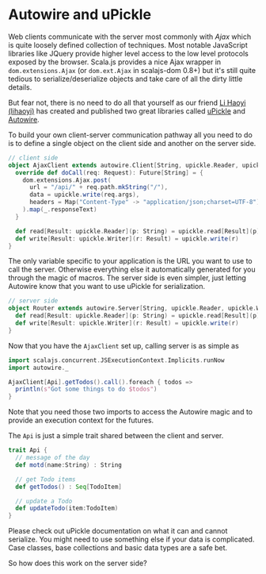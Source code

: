 # Autowire and uPickle

Web clients communicate with the server most commonly with *Ajax* which is quite loosely defined collection of techniques. Most notable
JavaScript libraries like JQuery provide higher level access to the low level protocols exposed by the browser. Scala.js provides a nice
Ajax wrapper in `dom.extensions.Ajax` (or `dom.ext.Ajax` in scalajs-dom 0.8+) but it's still quite tedious to serialize/deserialize objects
and take care of all the dirty little details.

But fear not, there is no need to do all that yourself as our friend [Li Haoyi (lihaoyi)](https://github.com/lihaoyi) has created and
published two great libraries called [uPickle](https://github.com/lihaoyi/upickle) and [Autowire](https://github.com/lihaoyi/autowire).

To build your own client-server communication pathway all you need to do is to define a single object on the client side and another on the
server side.

```scala
// client side
object AjaxClient extends autowire.Client[String, upickle.Reader, upickle.Writer]{
  override def doCall(req: Request): Future[String] = {
    dom.extensions.Ajax.post(
      url = "/api/" + req.path.mkString("/"),
      data = upickle.write(req.args),
      headers = Map("Content-Type" -> "application/json;charset=UTF-8")
    ).map(_.responseText)
  }

  def read[Result: upickle.Reader](p: String) = upickle.read[Result](p)
  def write[Result: upickle.Writer](r: Result) = upickle.write(r)
}
```

The only variable specific to your application is the URL you want to use to call the server. Otherwise everything else it automatically
generated for you through the magic of macros. The server side is even simpler, just letting Autowire know that you want to use uPickle
for serialization.

```scala
// server side
object Router extends autowire.Server[String, upickle.Reader, upickle.Writer]{
  def read[Result: upickle.Reader](p: String) = upickle.read[Result](p)
  def write[Result: upickle.Writer](r: Result) = upickle.write(r)
}
```

Now that you have the `AjaxClient` set up, calling server is as simple as

```scala
import scalajs.concurrent.JSExecutionContext.Implicits.runNow
import autowire._

AjaxClient[Api].getTodos().call().foreach { todos =>
  println(s"Got some things to do $todos")
}
```

Note that you need those two imports to access the Autowire magic and to provide an execution context for the futures.

The `Api` is just a simple trait shared between the client and server.

```scala
trait Api {
  // message of the day
  def motd(name:String) : String

  // get Todo items
  def getTodos() : Seq[TodoItem]

  // update a Todo
  def updateTodo(item:TodoItem)
}
```

Please check out uPickle documentation on what it can and cannot serialize. You might need to use something else if your data is complicated.
Case classes, base collections and basic data types are a safe bet.

So how does this work on the server side?

